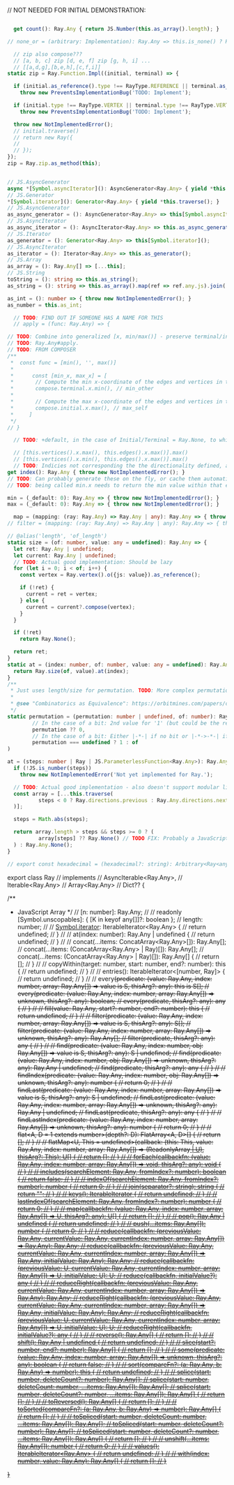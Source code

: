 
// NOT NEEDED FOR INITIAL DEMONSTRATION:

```ts

  get count(): Ray.Any { return JS.Number(this.as_array().length); }

// none_or = (arbitrary: Implementation): Ray.Any => this.is_none() ? Ray.None() : arbitrary(this);

  // zip also compose???
  // [a, b, c] zip [d, e, f] zip [g, h, i] ...
  // [[a,d,g],[b,e,h],[c,f,i]]
static zip = Ray.Function.Impl((initial, terminal) => {

  if (initial.as_reference().type !== RayType.REFERENCE || terminal.as_reference().type !== RayType.REFERENCE)
    throw new PreventsImplementationBug('TODO: Implement');

  if (initial.type !== RayType.VERTEX || terminal.type !== RayType.VERTEX)
    throw new PreventsImplementationBug('TODO: Implement');

  throw new NotImplementedError();
  // initial.traverse()
  // return new Ray({
  //
  // });
});
zip = Ray.zip.as_method(this);


// JS.AsyncGenerator
async *[Symbol.asyncIterator](): AsyncGenerator<Ray.Any> { yield *this.traverse(); }
// JS.Generator
*[Symbol.iterator](): Generator<Ray.Any> { yield *this.traverse(); }
// JS.AsyncGenerator
as_async_generator = (): AsyncGenerator<Ray.Any> => this[Symbol.asyncIterator]();
// JS.AsyncIterator
as_async_iterator = (): AsyncIterator<Ray.Any> => this.as_async_generator();
// JS.Iterator
as_generator = (): Generator<Ray.Any> => this[Symbol.iterator]();
// JS.AsyncIterator
as_iterator = (): Iterator<Ray.Any> => this.as_generator();
// JS.Array
as_array = (): Ray.Any[] => [...this];
// JS.String
toString = (): string => this.as_string();
as_string = (): string => this.as_array().map(ref => ref.any.js).join(','); // TODO: PROPER

as_int = (): number => { throw new NotImplementedError(); }
as_number = this.as_int;

  // TODO: FIND OUT IF SOMEONE HAS A NAME FOR THIS
  // apply = (func: Ray.Any) => {

// TODO: Combine into generalized [x, min/max()] - preserve terminal/initial structure
// TODO: Ray.Any#apply.
// TODO: FROM COMPOSER
/**
 *  const func = [min(), '', max()]
 *
 *      const [min_x, max_x] = [
 *       // Compute the min x-coordinate of the edges and vertices in the other graph.
 *       compose.terminal.x.min(), // min_other
 *
 *       // Compute the max x-coordinate of the edges and vertices in this graph.
 *       compose.initial.x.max(), // max_self
 *     ]
 */
// }

  // TODO: +default, in the case of Initial/Terminal = Ray.None, to which the default sometimes is nothing. Or in the case of min/max it's 0.

  // [this.vertices().x.max(), this.edges().x.max()].max()
  // [this.vertices().x.min(), this.edges().x.max()].max()
  // TODO: Indicies not corresponding the the directionality defined, are probably on another abstraction layer described this way. More accurately, they're directly connected, and on a separate layer with more stuff in between...
get index(): Ray.Any { throw new NotImplementedError(); }
// TODO: Can probably generate these on the fly, or cache them automatically
// TODO: being called min.x needs to return the min value within that entire structure.

min = (_default: 0): Ray.Any => { throw new NotImplementedError(); }
max = (_default: 0): Ray.Any => { throw new NotImplementedError(); }

  map = (mapping: (ray: Ray.Any) => Ray.Any | any): Ray.Any => { throw new NotImplementedError(); }
// filter = (mapping: (ray: Ray.Any) => Ray.Any | any): Ray.Any => { throw new NotImplementedError(); }

// @alias('length', 'of_length')
static size = (of: number, value: any = undefined): Ray.Any => {
  let ret: Ray.Any | undefined;
  let current: Ray.Any | undefined;
  // TODO: Actual good implementation: Should be lazy
  for (let i = 0; i < of; i++) {
    const vertex = Ray.vertex().o({js: value}).as_reference();

    if (!ret) {
      current = ret = vertex;
    } else {
      current = current?.compose(vertex);
    }
  }

  if (!ret)
    return Ray.None();

  return ret;
}
static at = (index: number, of: number, value: any = undefined): Ray.Any => {
  return Ray.size(of, value).at(index);
}
/**
 * Just uses length/size for permutation. TODO: More complex permutation/enumeration implementation should follow at some point. (@see https://orbitmines.com/papers/on-orbits-equivalence-and-inconsistencies#:~:text=One%20of%20them%20could%20even%20be%20putting%20both%20our%20points%20on%20our%20selection for an example)
 *
 * @see "Combinatorics as Equivalence": https://orbitmines.com/papers/on-orbits-equivalence-and-inconsistencies#:~:text=Constructing%20Combinatorics%20%2D%20Combinatorics%20as%20Equivalence
 */
static permutation = (permutation: number | undefined, of: number): Ray.Any => Ray.Any.at(
        // In the case of a bit: 2nd value for '1' (but could be the reverse, if our interpreter does this)
        permutation ?? 0,
        // In the case of a bit: Either |-*-| if no bit or |-*->-*-| if a bit.
        permutation === undefined ? 1 : of
)

at = (steps: number | Ray | JS.ParameterlessFunction<Ray.Any>): Ray.Any => {
  if (!JS.is_number(steps))
    throw new NotImplementedError('Not yet implemented for Ray.');

  // TODO: Actual good implementation - also doesn't support modular like this
  const array = [...this.traverse(
          steps < 0 ? Ray.directions.previous : Ray.Any.directions.next
  )];

  steps = Math.abs(steps);

  return array.length > steps && steps >= 0 ? (
          array[steps] ?? Ray.None() // TODO FIX: Probably a JavaScript quirck with some weird numbers, just failsafe to None.
  ) : Ray.Any.None();
}

// export const hexadecimal = (hexadecimal?: string): Arbitrary<Ray<any>> => permutation(hexadecimal ? parseInt(hexadecimal, 16) : undefined, 16);

```


export class Ray
  // implements
  // AsyncIterable<Ray.Any>,
  // Iterable<Ray.Any>
  // Array<Ray.Any>
  // Dict??
{

  /**
   * JavaScript Array
   */
  // [n: number]: Ray.Any;
  //
  // readonly [Symbol.unscopables]: { [K in keyof any[]]?: boolean };
  // length: number;
  //
  // [Symbol.iterator](): IterableIterator<Ray.Any> {
  //   return undefined;
  // }
  //
  // at(index: number): Ray.Any | undefined {
  //   return undefined;
  // }
  //
  // concat(...items: ConcatArray<Ray.Any>[]): Ray.Any[];
  // concat(...items: (ConcatArray<Ray.Any> | Ray)[]): Ray.Any[];
  // concat(...items: (ConcatArray<Ray.Any> | Ray)[]): Ray.Any[] {
  //   return [];
  // }
  //
  // copyWithin(target: number, start: number, end?: number): this {
  //   return undefined;
  // }
  //
  // entries(): IterableIterator<[number, Ray]> {
  //   return undefined;
  // }
  //
  // every<S extends Ray>(predicate: (value: Ray.Any, index: number, array: Ray.Any[]) => value is S, thisArg?: any): this is S[];
  // every(predicate: (value: Ray.Any, index: number, array: Ray.Any[]) => unknown, thisArg?: any): boolean;
  // every(predicate, thisArg?: any): any {
  // }
  //
  // fill(value: Ray.Any, start?: number, end?: number): this {
  //   return undefined;
  // }
  //
  // filter<S extends Ray>(predicate: (value: Ray.Any, index: number, array: Ray.Any[]) => value is S, thisArg?: any): S[];
  // filter(predicate: (value: Ray.Any, index: number, array: Ray.Any[]) => unknown, thisArg?: any): Ray.Any[];
  // filter(predicate, thisArg?: any): any {
  // }
  //
  // find<S extends Ray>(predicate: (value: Ray.Any, index: number, obj: Ray.Any[]) => value is S, thisArg?: any): S | undefined;
  // find(predicate: (value: Ray.Any, index: number, obj: Ray.Any[]) => unknown, thisArg?: any): Ray.Any | undefined;
  // find(predicate, thisArg?: any): any {
  // }
  //
  // findIndex(predicate: (value: Ray.Any, index: number, obj: Ray.Any[]) => unknown, thisArg?: any): number {
  //   return 0;
  // }
  //
  // findLast<S extends Ray>(predicate: (value: Ray.Any, index: number, array: Ray.Any[]) => value is S, thisArg?: any): S | undefined;
  // findLast(predicate: (value: Ray.Any, index: number, array: Ray.Any[]) => unknown, thisArg?: any): Ray.Any | undefined;
  // findLast(predicate, thisArg?: any): any {
  // }
  //
  // findLastIndex(predicate: (value: Ray.Any, index: number, array: Ray.Any[]) => unknown, thisArg?: any): number {
  //   return 0;
  // }
  //
  // flat<A, D = 1 extends number>(depth?: D): FlatArray<A, D>[] {
  //   return [];
  // }
  //
  // flatMap<U, This = undefined>(callback: (this: This, value: Ray.Any, index: number, array: Ray.Any[]) => (ReadonlyArray<U> | U), thisArg?: This): U[] {
  //   return [];
  // }
  //
  // forEach(callbackfn: (value: Ray.Any, index: number, array: Ray.Any[]) => void, thisArg?: any): void {
  // }
  //
  // includes(searchElement: Ray.Any, fromIndex?: number): boolean {
  //   return false;
  // }
  //
  // indexOf(searchElement: Ray.Any, fromIndex?: number): number {
  //   return 0;
  // }
  //
  // join(separator?: string): string {
  //   return "";
  // }
  //
  // keys(): IterableIterator<number> {
  //   return undefined;
  // }
  //
  // lastIndexOf(searchElement: Ray.Any, fromIndex?: number): number {
  //   return 0;
  // }
  //
  // map<U>(callbackfn: (value: Ray.Any, index: number, array: Ray.Any[]) => U, thisArg?: any): U[] {
  //   return [];
  // }
  //
  // pop(): Ray.Any | undefined {
  //   return undefined;
  // }
  //
  // push(...items: Ray.Any[]): number {
  //   return 0;
  // }
  //
  // reduce(callbackfn: (previousValue: Ray.Any, currentValue: Ray.Any, currentIndex: number, array: Ray.Any[]) => Ray.Any): Ray.Any;
  // reduce(callbackfn: (previousValue: Ray.Any, currentValue: Ray.Any, currentIndex: number, array: Ray.Any[]) => Ray.Any, initialValue: Ray.Any): Ray.Any;
  // reduce<U>(callbackfn: (previousValue: U, currentValue: Ray.Any, currentIndex: number, array: Ray.Any[]) => U, initialValue: U): U;
  // reduce(callbackfn, initialValue?): any {
  // }
  //
  // reduceRight(callbackfn: (previousValue: Ray.Any, currentValue: Ray.Any, currentIndex: number, array: Ray.Any[]) => Ray.Any): Ray.Any;
  // reduceRight(callbackfn: (previousValue: Ray.Any, currentValue: Ray.Any, currentIndex: number, array: Ray.Any[]) => Ray.Any, initialValue: Ray.Any): Ray.Any;
  // reduceRight<U>(callbackfn: (previousValue: U, currentValue: Ray.Any, currentIndex: number, array: Ray.Any[]) => U, initialValue: U): U;
  // reduceRight(callbackfn, initialValue?): any {
  // }
  //
  // reverse(): Ray.Any[] {
  //   return [];
  // }
  //
  // shift(): Ray.Any | undefined {
  //   return undefined;
  // }
  //
  // slice(start?: number, end?: number): Ray.Any[] {
  //   return [];
  // }
  //
  // some(predicate: (value: Ray.Any, index: number, array: Ray.Any[]) => unknown, thisArg?: any): boolean {
  //   return false;
  // }
  //
  // sort(compareFn?: (a: Ray.Any, b: Ray.Any) => number): this {
  //   return undefined;
  // }
  //
  // splice(start: number, deleteCount?: number): Ray.Any[];
  // splice(start: number, deleteCount: number, ...items: Ray.Any[]): Ray.Any[];
  // splice(start: number, deleteCount?: number, ...items: Ray.Any[]): Ray.Any[] {
  //   return [];
  // }
  //
  // toReversed(): Ray.Any[] {
  //   return [];
  // }
  //
  // toSorted(compareFn?: (a: Ray.Any, b: Ray.Any) => number): Ray.Any[] {
  //   return [];
  // }
  //
  // toSpliced(start: number, deleteCount: number, ...items: Ray.Any[]): Ray.Any[];
  // toSpliced(start: number, deleteCount?: number): Ray.Any[];
  // toSpliced(start: number, deleteCount?: number, ...items: Ray.Any[]): Ray.Any[] {
  //   return [];
  // }
  //
  // unshift(...items: Ray.Any[]): number {
  //   return 0;
  // }
  //
  // values(): IterableIterator<Ray.Any> {
  //   return undefined;
  // }
  //
  // with(index: number, value: Ray.Any): Ray.Any[] {
  //   return [];
  // }

}

